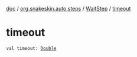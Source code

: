 [doc](../../index.md) / [org.snakeskin.auto.steps](../index.md) / [WaitStep](index.md) / [timeout](./timeout.md)

# timeout

`val timeout: `[`Double`](https://kotlinlang.org/api/latest/jvm/stdlib/kotlin/-double/index.html)